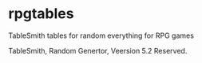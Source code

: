 # rpgtables
TableSmith tables for random everything for RPG games




TableSmith, Random Genertor, Veersion 5.2 Reserved.

